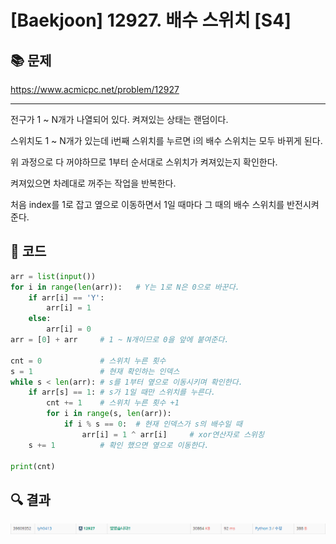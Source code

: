 # [Baekjoon] 12927. 배수 스위치 [S4]

## 📚 문제

https://www.acmicpc.net/problem/12927

---

전구가 1 ~ N개가 나열되어 있다. 켜져있는 상태는 랜덤이다.

스위치도 1 ~ N개가 있는데 i번째 스위치를 누르면 i의 배수 스위치는 모두 바뀌게 된다.

위 과정으로 다 꺼야하므로 1부터 순서대로 스위치가 켜져있는지 확인한다.

켜져있으면 차례대로 꺼주는 작업을 반복한다.

처음 index를 1로 잡고 옆으로 이동하면서 1일 때마다 그 때의 배수 스위치를 반전시켜준다.

## 📒 코드

```python
arr = list(input())
for i in range(len(arr)):   # Y는 1로 N은 0으로 바꾼다.
    if arr[i] == 'Y':
        arr[i] = 1
    else:
        arr[i] = 0
arr = [0] + arr     # 1 ~ N개이므로 0을 앞에 붙여준다.

cnt = 0             # 스위치 누른 횟수
s = 1               # 현재 확인하는 인덱스
while s < len(arr): # s를 1부터 옆으로 이동시키며 확인한다.
    if arr[s] == 1: # s가 1일 때만 스위치를 누른다.
        cnt += 1    # 스위치 누른 횟수 +1
        for i in range(s, len(arr)):
            if i % s == 0:  # 현재 인덱스가 s의 배수일 때
                arr[i] = 1 ^ arr[i]     # xor연산자로 스위칭
    s += 1          # 확인 했으면 옆으로 이동한다.

print(cnt)
```

## 🔍 결과

![image-20220225193515677](README.assets/image-20220225193515677.png)